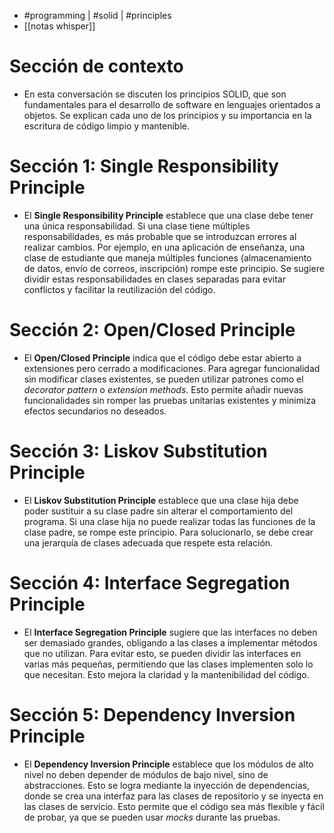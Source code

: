 - #programming | #solid | #principles
- [[notas whisper]]

# Sección de contexto
- En esta conversación se discuten los principios SOLID, que son fundamentales para el desarrollo de software en lenguajes orientados a objetos. Se explican cada uno de los principios y su importancia en la escritura de código limpio y mantenible.

# Sección 1: Single Responsibility Principle
- El **Single Responsibility Principle** establece que una clase debe tener una única responsabilidad. Si una clase tiene múltiples responsabilidades, es más probable que se introduzcan errores al realizar cambios. Por ejemplo, en una aplicación de enseñanza, una clase de estudiante que maneja múltiples funciones (almacenamiento de datos, envío de correos, inscripción) rompe este principio. Se sugiere dividir estas responsabilidades en clases separadas para evitar conflictos y facilitar la reutilización del código.

# Sección 2: Open/Closed Principle
- El **Open/Closed Principle** indica que el código debe estar abierto a extensiones pero cerrado a modificaciones. Para agregar funcionalidad sin modificar clases existentes, se pueden utilizar patrones como el *decorator pattern* o *extension methods*. Esto permite añadir nuevas funcionalidades sin romper las pruebas unitarias existentes y minimiza efectos secundarios no deseados.

# Sección 3: Liskov Substitution Principle
- El **Liskov Substitution Principle** establece que una clase hija debe poder sustituir a su clase padre sin alterar el comportamiento del programa. Si una clase hija no puede realizar todas las funciones de la clase padre, se rompe este principio. Para solucionarlo, se debe crear una jerarquía de clases adecuada que respete esta relación.

# Sección 4: Interface Segregation Principle
- El **Interface Segregation Principle** sugiere que las interfaces no deben ser demasiado grandes, obligando a las clases a implementar métodos que no utilizan. Para evitar esto, se pueden dividir las interfaces en varias más pequeñas, permitiendo que las clases implementen solo lo que necesitan. Esto mejora la claridad y la mantenibilidad del código.

# Sección 5: Dependency Inversion Principle
- El **Dependency Inversion Principle** establece que los módulos de alto nivel no deben depender de módulos de bajo nivel, sino de abstracciones. Esto se logra mediante la inyección de dependencias, donde se crea una interfaz para las clases de repositorio y se inyecta en las clases de servicio. Esto permite que el código sea más flexible y fácil de probar, ya que se pueden usar *mocks* durante las pruebas.
